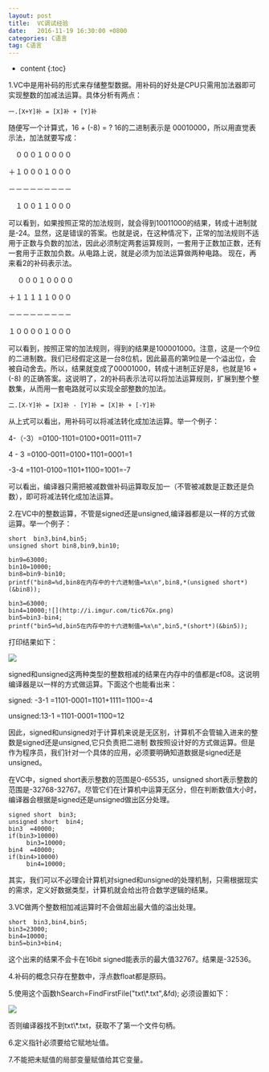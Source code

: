 ```yaml
---
layout: post
title:  VC调试经验
date:   2016-11-19 16:30:00 +0800
categories: C语言
tag: C语言
---
```


* content
{:toc}

1.VC中是用补码的形式来存储整型数据。用补码的好处是CPU只需用加法器即可实现整数的加减法运算。具体分析有两点：

    一.[X+Y]补 = [X]补 + [Y]补

随便写一个计算式，16 + (-8) = ?
16的二进制表示是 00010000，所以用直觉表示法，加法就要写成：

　０００１００００

＋１０００１０００

－－－－－－－－－

　１００１１０００

可以看到，如果按照正常的加法规则，就会得到10011000的结果，转成十进制就是-24。显然，这是错误的答案。也就是说，在这种情况下，正常的加法规则不适用于正数与负数的加法，因此必须制定两套运算规则，一套用于正数加正数，还有一套用于正数加负数。从电路上说，就是必须为加法运算做两种电路。
现在，再来看2的补码表示法。

　 ０００１００００

＋１１１１１０００

－－－－－－－－－

１００００１０００

可以看到，按照正常的加法规则，得到的结果是100001000。注意，这是一个9位的二进制数。我们已经假定这是一台8位机，因此最高的第9位是一个溢出位，会被自动舍去。所以，结果就变成了00001000，转成十进制正好是8，也就是16 + (-8) 的正确答案。这说明了，2的补码表示法可以将加法运算规则，扩展到整个整数集，从而用一套电路就可以实现全部整数的加法。


    二.[X-Y]补 = [X]补 - [Y]补 = [X]补 + [-Y]补

从上式可以看出，用补码可以将减法转化成加法运算。举一个例子：

4-（-3）=0100-1101=0100+0011=0111=7

  4 - 3 =0100-0011=0100+1101=0001=1

  -3-4  =1101-0100=1101+1100=1001=-7



可以看出，编译器只需把被减数做补码运算取反加一（不管被减数是正数还是负数），即可将减法转化成加法运算。

2.在VC中的整数运算，不管是signed还是unsigned,编译器都是以一样的方式做运算。举一个例子：

    short  bin3,bin4,bin5;
	unsigned short bin8,bin9,bin10;

    bin9=63000;
	bin10=10000;
	bin8=bin9-bin10;
	printf("bin8=%d,bin8在内存中的十六进制值=%x\n",bin8,*(unsigned short*)(&bin8));

	bin3=63000;
	bin4=10000;![](http://i.imgur.com/tic67Gx.png)
	bin5=bin3-bin4;
	printf("bin5=%d,bin5在内存中的十六进制值=%x\n",bin5,*(short*)(&bin5));

打印结果如下：

![](http://i.imgur.com/2n1v42b.png)


signed和unsigned这两种类型的整数相减的结果在内存中的值都是cf08。这说明编译器是以一样的方式做运算。下面这个也能看出来：

signed:  -3-1  =1101-0001=1101+1111=1100=-4

unsigned:13-1  =1101-0001=1100=12

因此，signed和unsigned对于计算机来说是无区别，计算机不会管输入进来的整数是signed还是unsigned,它只负责把二进制
数按照设计好的方式做运算。但是作为程序员，我们针对一个具体的应用，必须要明确知道数据是signed还是unsigned。

在VC中，signed short表示整数的范围是0-65535，unsigned short表示整数的范围是-32768-32767。尽管它们在计算机中运算无区分，但在判断数值大小时，编译器会根据是signed还是unsigned做出区分处理。

    signed short  bin3;
	unsigned short  bin4;
    bin3  =40000; 
	if(bin3>10000)
		 bin3=10000;
    bin4  =40000; 
	if(bin4>10000)
		 bin4=10000;

其实，我们可以不必理会计算机对signed和unsigned的处理机制，只需根据现实的需求，定义好数据类型，计算机就会给出符合数学逻辑的结果。

3.VC做两个整数相加减运算时不会做超出最大值的溢出处理。

    short  bin3,bin4,bin5;
    bin3=23000;
	bin4=10000;
	bin5=bin3+bin4;

这个出来的结果不会卡在16bit signed能表示的最大值32767。结果是-32536。

4.补码的概念只存在整数中，浮点数float都是原码。

5.使用这个函数hSearch=FindFirstFile("txt\\*.txt",&fd); 必须设置如下：

![](http://i.imgur.com/U2TOucD.png)

否则编译器找不到txt\\*.txt，获取不了第一个文件句柄。

6.定义指针必须要给它赋地址值。

7.不能把未赋值的局部变量赋值给其它变量。








